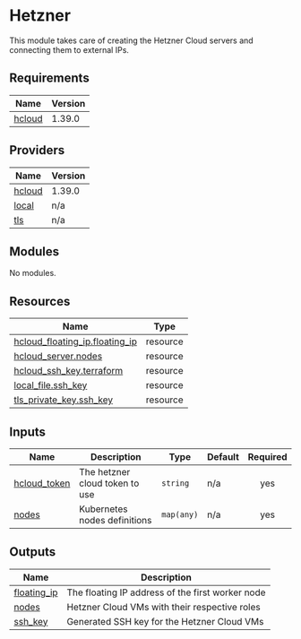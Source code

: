# Hetzner

This module takes care of creating the Hetzner Cloud servers and connecting them to external IPs.

## Requirements

| Name | Version |
|------|---------|
| <a name="requirement_hcloud"></a> [hcloud](#requirement\_hcloud) | 1.39.0 |

## Providers

| Name | Version |
|------|---------|
| <a name="provider_hcloud"></a> [hcloud](#provider\_hcloud) | 1.39.0 |
| <a name="provider_local"></a> [local](#provider\_local) | n/a |
| <a name="provider_tls"></a> [tls](#provider\_tls) | n/a |

## Modules

No modules.

## Resources

| Name | Type |
|------|------|
| [hcloud_floating_ip.floating_ip](https://registry.terraform.io/providers/hetznercloud/hcloud/1.39.0/docs/resources/floating_ip) | resource |
| [hcloud_server.nodes](https://registry.terraform.io/providers/hetznercloud/hcloud/1.39.0/docs/resources/server) | resource |
| [hcloud_ssh_key.terraform](https://registry.terraform.io/providers/hetznercloud/hcloud/1.39.0/docs/resources/ssh_key) | resource |
| [local_file.ssh_key](https://registry.terraform.io/providers/hashicorp/local/latest/docs/resources/file) | resource |
| [tls_private_key.ssh_key](https://registry.terraform.io/providers/hashicorp/tls/latest/docs/resources/private_key) | resource |

## Inputs

| Name | Description | Type | Default | Required |
|------|-------------|------|---------|:--------:|
| <a name="input_hcloud_token"></a> [hcloud\_token](#input\_hcloud\_token) | The hetzner cloud token to use | `string` | n/a | yes |
| <a name="input_nodes"></a> [nodes](#input\_nodes) | Kubernetes nodes definitions | `map(any)` | n/a | yes |

## Outputs

| Name | Description |
|------|-------------|
| <a name="output_floating_ip"></a> [floating\_ip](#output\_floating\_ip) | The floating IP address of the first worker node |
| <a name="output_nodes"></a> [nodes](#output\_nodes) | Hetzner Cloud VMs with their respective roles |
| <a name="output_ssh_key"></a> [ssh\_key](#output\_ssh\_key) | Generated SSH key for the Hetzner Cloud VMs |
